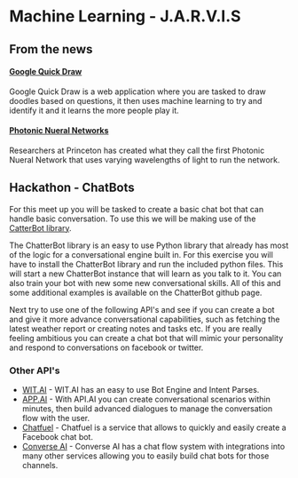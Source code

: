 # Machine Learning - J.A.R.V.I.S

## From the news

#### [Google Quick Draw](https://quickdraw.withgoogle.com/)

Google Quick Draw is a web application where you are tasked to draw doodles based on questions, it then uses machine learning to try and identify it and it learns the more people play it.

#### [Photonic Nueral Networks](https://www.engadget.com/2016/11/21/photonic-neural-network/)

Researchers at Princeton has created what they call the first Photonic Nueral Network that uses varying wavelengths of light to run the network.

## Hackathon - ChatBots

For this meet up you will be tasked to create a basic chat bot that can handle basic conversation.  To use this we will be making use of the [CatterBot library](https://github.com/gunthercox/ChatterBot). 

The  ChatterBot library is an easy to use Python library that already has most of the logic for a conversational engine built in.  For this exercise you will have to install the ChatterBot library and run the included python files.  This will start a new ChatterBot instance that will learn as you talk to it. You can also train your bot with new some new conversational skills.  All of this and some additional examples is available on the ChatterBot github page.

Next try to use one of the following API's and see if you can create a bot and give it more advance conversational capabilities, such as fetching the latest weather report or creating notes and tasks etc.  If you are really feeling ambitious you can create a chat bot that will mimic your personality and respond to conversations on facebook or twitter.

### Other API's

* [WIT.AI](https://wit.ai/) - WIT.AI has an easy to use Bot Engine and Intent Parses.
* [APP.AI](https://api.ai/) - With API.AI you can create conversational scenarios within minutes, then build advanced dialogues to manage the conversation flow with the user.
* [Chatfuel](https://chatfuel.com/) - Chatfuel is a service that allows to quickly and easily create a Facebook chat bot.
* [Converse AI](http://www.converse.ai/) - Converse AI has a chat flow system with integrations into many other services allowing you to easily build chat bots for those channels.

